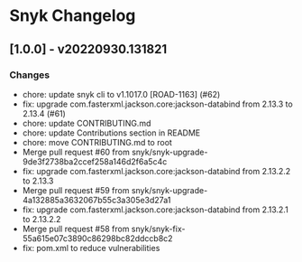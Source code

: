 # Snyk Changelog

## [1.0.0] - v20220930.131821
### Changes
- chore: update snyk cli to v1.1017.0 [ROAD-1163] (#62) 
- fix: upgrade com.fasterxml.jackson.core:jackson-databind from 2.13.3 to 2.13.4 (#61)
- chore: update CONTRIBUTING.md
- chore: update Contributions section in README
- chore: move CONTRIBUTING.md to root
- Merge pull request #60 from snyk/snyk-upgrade-9de3f2738ba2ccef258a146d2f6a5c4c
- fix: upgrade com.fasterxml.jackson.core:jackson-databind from 2.13.2.2 to 2.13.3
- Merge pull request #59 from snyk/snyk-upgrade-4a132885a3632067b55c3a305e3d27a1
- fix: upgrade com.fasterxml.jackson.core:jackson-databind from 2.13.2.1 to 2.13.2.2
- Merge pull request #58 from snyk/snyk-fix-55a615e07c3890c86298bc82ddccb8c2
- fix: pom.xml to reduce vulnerabilities